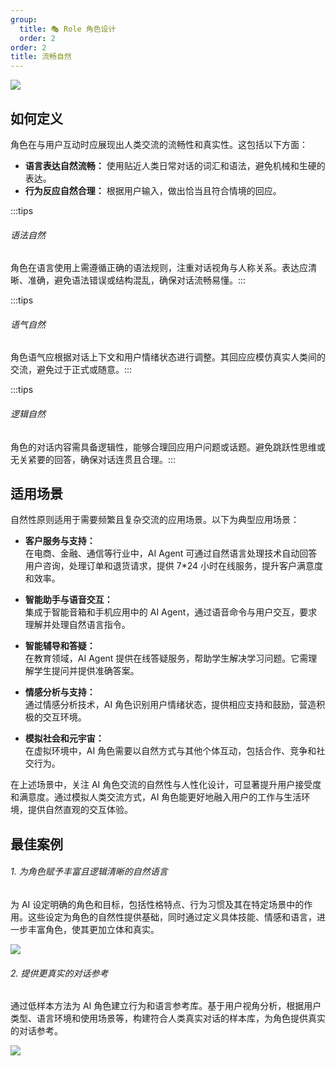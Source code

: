```yaml
---
group:
  title: 🎭 Role 角色设计
  order: 2
order: 2
title: 流畅自然
---
```


![](https://mdn.alipayobjects.com/huamei_iwk9zp/afts/img/A*_efXTZnDktkAAAAAAAAAAAAADgCCAQ/fmt.webp)

## 如何定义

角色在与用户互动时应展现出人类交流的流畅性和真实性。这包括以下方面：

- **语言表达自然流畅：** 使用贴近人类日常对话的词汇和语法，避免机械和生硬的表达。
- **行为反应自然合理：** 根据用户输入，做出恰当且符合情境的回应。

:::tips

###### 语法自然

角色在语言使用上需遵循正确的语法规则，注重对话视角与人称关系。表达应清晰、准确，避免语法错误或结构混乱，确保对话流畅易懂。:::

:::tips

###### 语气自然

角色语气应根据对话上下文和用户情绪状态进行调整。其回应应模仿真实人类间的交流，避免过于正式或随意。:::

:::tips

###### 逻辑自然

角色的对话内容需具备逻辑性，能够合理回应用户问题或话题。避免跳跃性思维或无关紧要的回答，确保对话连贯且合理。:::

## 适用场景

自然性原则适用于需要频繁且复杂交流的应用场景。以下为典型应用场景：

- **客户服务与支持：**  
  在电商、金融、通信等行业中，AI Agent 可通过自然语言处理技术自动回答用户咨询，处理订单和退货请求，提供 7\*24 小时在线服务，提升客户满意度和效率。
- **智能助手与语音交互：**  
  集成于智能音箱和手机应用中的 AI Agent，通过语音命令与用户交互，要求理解并处理自然语言指令。

- **智能辅导和答疑：**  
  在教育领域，AI Agent 提供在线答疑服务，帮助学生解决学习问题。它需理解学生提问并提供准确答案。

- **情感分析与支持：**  
  通过情感分析技术，AI 角色识别用户情绪状态，提供相应支持和鼓励，营造积极的交互环境。

- **模拟社会和元宇宙：**  
  在虚拟环境中，AI 角色需要以自然方式与其他个体互动，包括合作、竞争和社交行为。

在上述场景中，关注 AI 角色交流的自然性与人性化设计，可显著提升用户接受度和满意度。通过模拟人类交流方式，AI 角色能更好地融入用户的工作与生活环境，提供自然直观的交互体验。

## 最佳案例

###### 1. 为角色赋予丰富且逻辑清晰的自然语言

为 AI 设定明确的角色和目标，包括性格特点、行为习惯及其在特定场景中的作用。这些设定为角色的自然性提供基础，同时通过定义具体技能、情感和语言，进一步丰富角色，使其更加立体和真实。

![](https://mdn.alipayobjects.com/huamei_iwk9zp/afts/img/A*PfxLQ5SAGsQAAAAAAAAAAAAADgCCAQ/fmt.webp)

###### 2. 提供更真实的对话参考

通过低样本方法为 AI 角色建立行为和语言参考库。基于用户视角分析，根据用户类型、语言环境和使用场景等，构建符合人类真实对话的样本库，为角色提供真实的对话参考。

![](https://mdn.alipayobjects.com/huamei_iwk9zp/afts/img/A*N8GtRp43ZM0AAAAAAAAAAAAADgCCAQ/fmt.webp)
